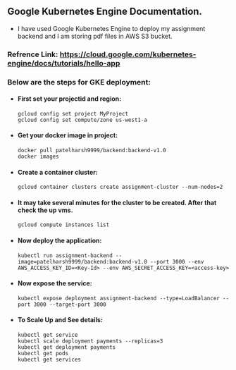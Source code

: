 ## Google Kubernetes Engine Documentation.

* I have used Google Kubernetes Engine to deploy my assignment backend and I am storing pdf files in AWS S3 bucket.

### Refrence Link: https://cloud.google.com/kubernetes-engine/docs/tutorials/hello-app

### Below are the steps for GKE deployment:


* #### First set your projectid and region:

      gcloud config set project MyProject  
      gcloud config set compute/zone us-west1-a  

* #### Get your docker image in project:

      docker pull patelharsh9999/backend:backend-v1.0
      docker images

* #### Create a container cluster:

      gcloud container clusters create assignment-cluster --num-nodes=2
      
* #### It may take several minutes for the cluster to be created. After that check the up vms.
    
      gcloud compute instances list
      
* #### Now deploy the application:

      kubectl run assignment-backend --image=patelharsh9999/backend:backend-v1.0 --port 3000 --env AWS_ACCESS_KEY_ID=<Key-Id> --env AWS_SECRET_ACCESS_KEY=<access-key>
      
* #### Now expose the service:

      kubectl expose deployment assignment-backend --type=LoadBalancer --port 3000 --target-port 3000
      
* #### To Scale Up and See details:

      kubectl get service
      kubectl scale deployment payments --replicas=3
      kubectl get deployment payments
      kubectl get pods
      kubectl get services
      
